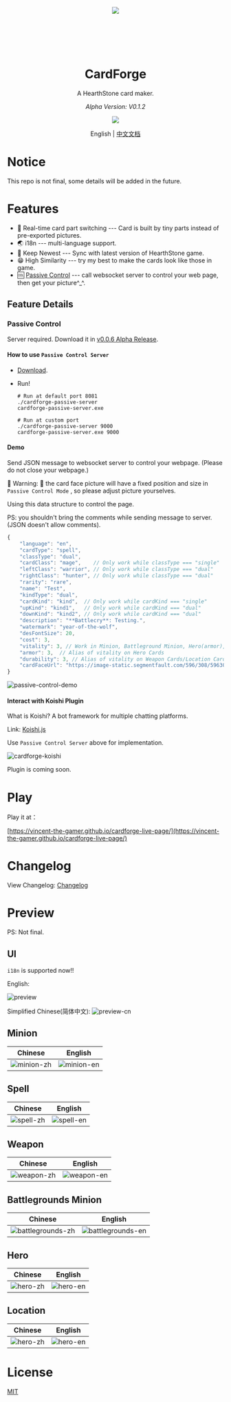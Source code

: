 <p align="center" style="height: 100px;">
 <img src="./.github/logo/cardforge-logo.png"/>
</p>
<h1 align="center">CardForge</h1>

<p align="center">A HearthStone card maker.</p>

<p align="center" style="font-style: italic;">Alpha Version: V0.1.2</p>

<p align="center">
    <a href="https://github.com/vincent-the-gamer/cardforge/blob/main/LICENSE" target="_blank">
        <img src="https://img.shields.io/github/license/vincent-the-gamer/cardforge?style=flat-square"/>
    </a>
</p>

<p align="center">
    <span>English</span>
    <span>|</span>
    <a href="./README_zh.md">中文文档</a>
</p>

# Notice

This repo is not final, some details will be added in the future.

# Features
- 💪 Real-time card part switching --- Card is built by tiny parts instead of pre-exported pictures.
- 🌏 i18n --- multi-language support.
- 👀 Keep Newest --- Sync with latest version of HearthStone game.
- 😁 High Similarity --- try my best to make the cards look like those in game.
- 🆒 [Passive Control](#passive-control) --- call websocket server to control your web page, then get your picture^_^.

## Feature Details
### Passive Control 
Server required. Download it in [v0.0.6 Alpha Release](https://github.com/Vincent-the-gamer/cardforge/releases/tag/v0.0.6-alpha).

#### How to use `Passive Control Server`
- [Download](https://github.com/Vincent-the-gamer/cardforge/releases/tag/v0.0.6-alpha).

- Run!
  ```shell
  # Run at default port 8081
  ./cardforge-passive-server
  cardforge-passive-server.exe

  # Run at custom port
  ./cardforge-passive-server 9000
  cardforge-passive-server.exe 9000
  ```

#### Demo
Send JSON message to websocket server to control your webpage. (Please do not close your webpage.)

🚧 Warning: 🚧
the card face picture will have a fixed position and size in `Passive Control Mode` , so please
adjust picture yourselves. 

Using this data structure to control the page.

PS: you shouldn't bring the comments while sending message to server.(JSON doesn't allow comments).

```js
{
    "language": "en",
    "cardType": "spell",
    "classType": "dual",
    "cardClass": "mage",    // Only work while classType === "single"
    "leftClass": "warrior", // Only work while classType === "dual"
    "rightClass": "hunter", // Only work while classType === "dual"
    "rarity": "rare",
    "name": "Test",
    "kindType": "dual",
    "cardKind": "kind",  // Only work while cardKind === "single"
    "upKind": "kind1",   // Only work while cardKind === "dual"
    "downKind": "kind2", // Only work while cardKind === "dual"
    "description": "**Battlecry**: Testing.",
    "watermark": "year-of-the-wolf",
    "desFontSize": 20,
    "cost": 3,
    "vitality": 3, // Work in Minion, Battleground Minion, Hero(armor), Weapon(durability), Location(durability)
    "armor": 3,  // Alias of vitality on Hero Cards
    "durability": 3, // Alias of vitality on Weapon Cards/Location Cards
    "cardFaceUrl": "https://image-static.segmentfault.com/596/308/596308474-6389c86c5126c_cover" // web picture is available.
}
```

![passive-control-demo](./.github/passive-control-demo.gif)

#### Interact with Koishi Plugin

What is Koishi? A bot framework for multiple chatting platforms. 

Link: [Koishi.js](https://koishi.chat/zh-CN/)

Use `Passive Control Server` above for implementation.

![cardforge-koishi](./.github/cardforge-koishi.png)

Plugin is coming soon.

# Play

Play it at：

[https://vincent-the-gamer.github.io/cardforge-live-page/](https://vincent-the-gamer.github.io/cardforge-live-page/)

# Changelog

View Changelog:  [Changelog](./CHANGELOG.md)

# Preview

PS: Not final.

## UI
`i18n` is supported now!!

English:

![preview](./.github/preview.png)

Simplified Chinese(简体中文):
![preview-cn](./.github/preview-cn.png)

## Minion
| Chinese | English |
|  -      |   -     | 
|  ![minion-zh](./.github/cards/minion-zh.png)        |  ![minion-en](./.github/cards/minion-en.png)        |

## Spell
| Chinese | English |
|  -      |   -     | 
|  ![spell-zh](./.github/cards/spell-zh.png)        |  ![spell-en](./.github/cards/spell-en.png)        |

## Weapon
| Chinese | English |
|  -      |   -     | 
|  ![weapon-zh](./.github/cards/weapon-zh.png)       |   ![weapon-en](./.github/cards/weapon-en.png)  |


## Battlegrounds Minion
| Chinese | English |
|  -      |   -     | 
|  ![battlegrounds-zh](./.github/cards/battlegrounds-zh.png)       |   ![battlegrounds-en](./.github/cards/battlegrounds-en.png)  |

## Hero
| Chinese | English |
|  -      |   -     | 
|  ![hero-zh](./.github/cards/hero-zh.png)       |   ![hero-en](./.github/cards/hero-en.png)  |

## Location
| Chinese | English |
|  -      |   -     | 
|  ![hero-zh](./.github/cards/location-zh.png)       |   ![hero-en](./.github/cards/location-en.png)  |

# License
[MIT](./LICENSE)